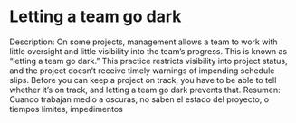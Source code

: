 # Letting a team go dark

Description: On some projects, management allows a team to work with little oversight and little visibility into the team’s progress. This is known as “letting a team go dark.” This practice restricts visibility into project status, and the project doesn’t receive timely warnings of impending schedule slips. Before you can keep a project on track, you have to be able to tell whether it’s on track, and letting a team go dark prevents that.
Resumen: Cuando trabajan medio a oscuras, no saben el estado del proyecto, o tiempos límites, impedimentos